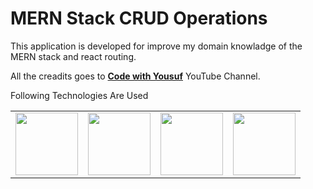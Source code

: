 <h1>MERN Stack CRUD Operations</h1>
<p>This application is developed for improve my domain knowladge of the MERN stack and react routing.</p>
<p>All the creadits goes to <strong><a href = "https://www.youtube.com/watch?v=enOsPhp2Z6Q&t=351s">Code with Yousuf</a></strong> YouTube Channel.</p>
<p>Following Technologies Are Used</p>
<table border = "0">
  <tr>
    <td><img src = "https://miro.medium.com/v2/resize:fit:512/1*doAg1_fMQKWFoub-6gwUiQ.png" width = "100px" height = "100px"/></td>
    <td><img src = "https://miro.medium.com/v2/resize:fit:1200/1*5y334csCSm6P4ISP4uYzhg.png" width = "100px" height = "100px"/></td>
    <td><img src = "https://w7.pngwing.com/pngs/403/269/png-transparent-react-react-native-logos-brands-in-colors-icon-thumbnail.png" width = "100px" height = "100px"/></td>
    <td><img src = "https://cdn.iconscout.com/icon/free/png-256/free-node-js-1174925.png?f=webp" width = "100px" height = "100px"/></td>
  </tr>
</table>
